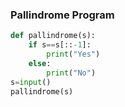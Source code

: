 ### Pallindrome Program

```python
def pallindrome(s):
    if s==s[::-1]:
        print("Yes")
    else:
        print("No")
s=input()
pallindrome(s)
